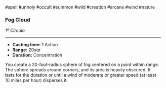 #spell #unholy #occult #summon #wild #creation #arcane #wind #nature
### Fog Cloud
*1º Círculo*
___
- **Casting time:** 1 Action
- **Range:** 20sqr
- **Duration:** Concentration

You create a 20-foot-radius sphere of fog centered on a point within range. The sphere spreads around corners, and its area is heavily obscured, It lasts for the duration or until a wind of moderate or greater speed (at least 10 miles per hour) disperses it.